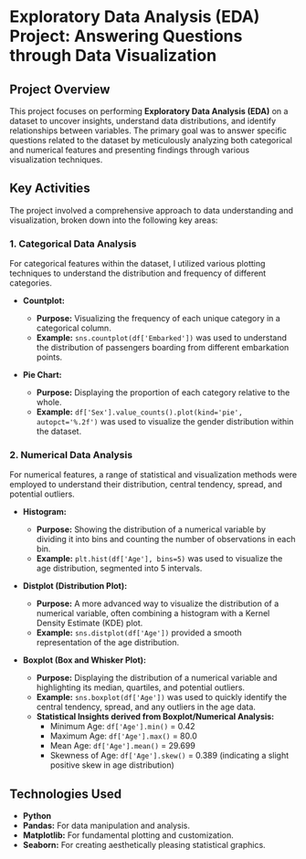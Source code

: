 # Exploratory Data Analysis (EDA) Project: Answering Questions through Data Visualization

## Project Overview

This project focuses on performing **Exploratory Data Analysis (EDA)** on a dataset to uncover insights, understand data distributions, and identify relationships between variables. The primary goal was to answer specific questions related to the dataset by meticulously analyzing both categorical and numerical features and presenting findings through various visualization techniques.

## Key Activities

The project involved a comprehensive approach to data understanding and visualization, broken down into the following key areas:

### 1. Categorical Data Analysis

For categorical features within the dataset, I utilized various plotting techniques to understand the distribution and frequency of different categories.

* **Countplot:**
    * **Purpose:** Visualizing the frequency of each unique category in a categorical column.
    * **Example:** `sns.countplot(df['Embarked'])` was used to understand the distribution of passengers boarding from different embarkation points.

* **Pie Chart:**
    * **Purpose:** Displaying the proportion of each category relative to the whole.
    * **Example:** `df['Sex'].value_counts().plot(kind='pie', autopct='%.2f')` was used to visualize the gender distribution within the dataset.

### 2. Numerical Data Analysis

For numerical features, a range of statistical and visualization methods were employed to understand their distribution, central tendency, spread, and potential outliers.

* **Histogram:**
    * **Purpose:** Showing the distribution of a numerical variable by dividing it into bins and counting the number of observations in each bin.
    * **Example:** `plt.hist(df['Age'], bins=5)` was used to visualize the age distribution, segmented into 5 intervals.

* **Distplot (Distribution Plot):**
    * **Purpose:** A more advanced way to visualize the distribution of a numerical variable, often combining a histogram with a Kernel Density Estimate (KDE) plot.
    * **Example:** `sns.distplot(df['Age'])` provided a smooth representation of the age distribution.

* **Boxplot (Box and Whisker Plot):**
    * **Purpose:** Displaying the distribution of a numerical variable and highlighting its median, quartiles, and potential outliers.
    * **Example:** `sns.boxplot(df['Age'])` was used to quickly identify the central tendency, spread, and any outliers in the age data.
    * **Statistical Insights derived from Boxplot/Numerical Analysis:**
        * Minimum Age: `df['Age'].min()` = 0.42
        * Maximum Age: `df['Age'].max()` = 80.0
        * Mean Age: `df['Age'].mean()` = 29.699
        * Skewness of Age: `df['Age'].skew()` = 0.389 (indicating a slight positive skew in age distribution)

## Technologies Used

* **Python**
* **Pandas:** For data manipulation and analysis.
* **Matplotlib:** For fundamental plotting and customization.
* **Seaborn:** For creating aesthetically pleasing statistical graphics.

